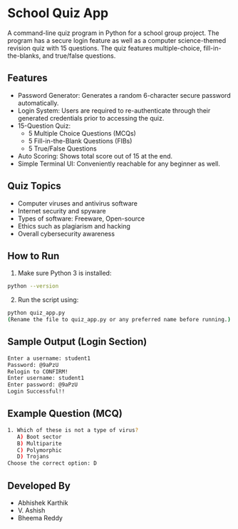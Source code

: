 # School Quiz App
A command-line quiz program in Python for a school group project. The program has a secure login feature as well as a computer science-themed revision quiz with 15 questions. The quiz features multiple-choice, fill-in-the-blanks, and true/false questions.

## Features
- Password Generator: Generates a random 6-character secure password automatically.
- Login System: Users are required to re-authenticate through their generated credentials prior to accessing the quiz.
- 15-Question Quiz:
    - 5 Multiple Choice Questions (MCQs)
    - 5 Fill-in-the-Blank Questions (FIBs)
    - 5 True/False Questions
- Auto Scoring: Shows total score out of 15 at the end.
- Simple Terminal UI: Conveniently reachable for any beginner as well.

## Quiz Topics
- Computer viruses and antivirus software
- Internet security and spyware
- Types of software: Freeware, Open-source
- Ethics such as plagiarism and hacking
- Overall cybersecurity awareness

## How to Run
1. Make sure Python 3 is installed:
``` bash
python --version
```

2. Run the script using:
``` bash
python quiz_app.py
(Rename the file to quiz_app.py or any preferred name before running.)
```

## Sample Output (Login Section)
``` bash
Enter a username: student1
Password: @9aPzU
Relogin to CONFIRM!
Enter username: student1
Enter password: @9aPzU
Login Successful!!
```

## Example Question (MCQ)
``` bash
1. Which of these is not a type of virus?
   A) Boot sector
   B) Multiparite
   C) Polymorphic
   D) Trojans
Choose the correct option: D
```

## Developed By
- Abhishek Karthik
- V. Ashish
- Bheema Reddy